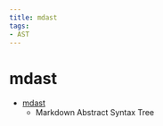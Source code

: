 ```yaml
---
title: mdast
tags:
- AST
---
```


# mdast

- [mdast](https://github.com/syntax-tree/mdast)
  - Markdown Abstract Syntax Tree
